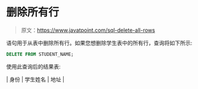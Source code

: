 # 删除所有行

> 原文：<https://www.javatpoint.com/sql-delete-all-rows>

语句用于从表中删除所有行。如果您想删除学生表中的所有行，查询将如下所示:

```sql
DELETE FROM STUDENT_NAME;

```

使用此查询后的结果表:

| 身份 | 学生姓名 | 地址 |